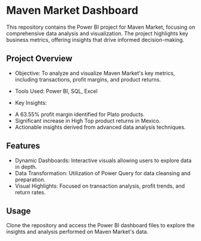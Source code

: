 # Maven Market Dashboard

This repository contains the Power BI project for Maven Market, focusing on comprehensive data analysis and visualization. The project highlights key business metrics, offering insights that drive informed decision-making.

## Project Overview
* Objective: To analyze and visualize Maven Market's key metrics, including transactions, profit margins, and product returns.
* Tools Used: Power BI, SQL, Excel
  
* Key Insights:
- A 63.55% profit margin identified for Plato products.
- Significant increase in High Top product returns in Mexico.
- Actionable insights derived from advanced data analysis techniques.

## Features
* Dynamic Dashboards: Interactive visuals allowing users to explore data in depth.
* Data Transformation: Utilization of Power Query for data cleansing and preparation.
* Visual Highlights: Focused on transaction analysis, profit trends, and return rates.

## Usage
Clone the repository and access the Power BI dashboard files to explore the insights and analysis performed on Maven Market's data.
